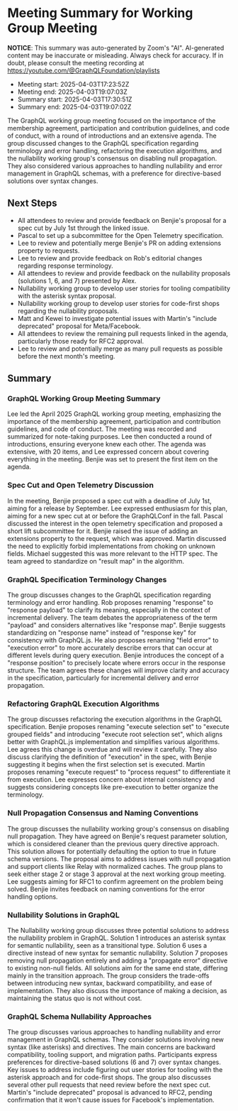 # Meeting Summary for Working Group Meeting

**NOTICE**: This summary was auto-generated by Zoom's "AI". AI-generated
content may be inaccurate or misleading. Always check for accuracy. If in
doubt, please consult the meeting recording at
https://youtube.com/@GraphQLFoundation/playlists

- Meeting start: 2025-04-03T17:23:52Z
- Meeting end: 2025-04-03T19:07:03Z
- Summary start: 2025-04-03T17:30:51Z
- Summary end: 2025-04-03T19:07:02Z

The GraphQL working group meeting focused on the importance of the membership agreement, participation and contribution guidelines, and code of conduct, with a round of introductions and an extensive agenda. The group discussed changes to the GraphQL specification regarding terminology and error handling, refactoring the execution algorithms, and the nullability working group's consensus on disabling null propagation. They also considered various approaches to handling nullability and error management in GraphQL schemas, with a preference for directive-based solutions over syntax changes.

## Next Steps

- All attendees to review and provide feedback on Benjie's proposal for a spec cut by July 1st through the linked issue.
- Pascal to set up a subcommittee for the Open Telemetry specification.
- Lee to review and potentially merge Benjie's PR on adding extensions property to requests.
- Lee to review and provide feedback on Rob's editorial changes regarding response terminology.
- All attendees to review and provide feedback on the nullability proposals (solutions 1, 6, and 7) presented by Alex.
- Nullability working group to develop user stories for tooling compatibility with the asterisk syntax proposal.
- Nullability working group to develop user stories for code-first shops regarding the nullability proposals.
- Matt and Kewei to investigate potential issues with Martin's "include deprecated" proposal for Meta/Facebook.
- All attendees to review the remaining pull requests linked in the agenda, particularly those ready for RFC2 approval.
- Lee to review and potentially merge as many pull requests as possible before the next month's meeting.

## Summary

### GraphQL Working Group Meeting Summary

Lee led the April 2025 GraphQL working group meeting, emphasizing the importance of the membership agreement, participation and contribution guidelines, and code of conduct. The meeting was recorded and summarized for note-taking purposes. Lee then conducted a round of introductions, ensuring everyone knew each other. The agenda was extensive, with 20 items, and Lee expressed concern about covering everything in the meeting. Benjie was set to present the first item on the agenda.

### Spec Cut and Open Telemetry Discussion

In the meeting, Benjie proposed a spec cut with a deadline of July 1st, aiming for a release by September. Lee expressed enthusiasm for this plan, aiming for a new spec cut at or before the GraphQLConf in the fall. Pascal discussed the interest in the open telemetry specification and proposed a short lift subcommittee for it. Benjie raised the issue of adding an extensions property to the request, which was approved. Martin discussed the need to explicitly forbid implementations from choking on unknown fields. Michael suggested this was more relevant to the HTTP spec. The team agreed to standardize on "result map" in the algorithm.

### GraphQL Specification Terminology Changes

The group discusses changes to the GraphQL specification regarding terminology and error handling. Rob proposes renaming "response" to "response payload" to clarify its meaning, especially in the context of incremental delivery. The team debates the appropriateness of the term "payload" and considers alternatives like "response map". Benjie suggests standardizing on "response name" instead of "response key" for consistency with GraphQL.js. He also proposes renaming "field error" to "execution error" to more accurately describe errors that can occur at different levels during query execution. Benjie introduces the concept of a "response position" to precisely locate where errors occur in the response structure. The team agrees these changes will improve clarity and accuracy in the specification, particularly for incremental delivery and error propagation.

### Refactoring GraphQL Execution Algorithms

The group discusses refactoring the execution algorithms in the GraphQL specification. Benjie proposes renaming "execute selection set" to "execute grouped fields" and introducing "execute root selection set", which aligns better with GraphQL.js implementation and simplifies various algorithms. Lee agrees this change is overdue and will review it carefully. They also discuss clarifying the definition of "execution" in the spec, with Benjie suggesting it begins when the first selection set is executed. Martin proposes renaming "execute request" to "process request" to differentiate it from execution. Lee expresses concern about internal consistency and suggests considering concepts like pre-execution to better organize the terminology.

### Null Propagation Consensus and Naming Conventions

The group discusses the nullability working group's consensus on disabling null propagation. They have agreed on Benjie's request parameter solution, which is considered cleaner than the previous query directive approach. This solution allows for potentially defaulting the option to true in future schema versions. The proposal aims to address issues with null propagation and support clients like Relay with normalized caches. The group plans to seek either stage 2 or stage 3 approval at the next working group meeting. Lee suggests aiming for RFC1 to confirm agreement on the problem being solved. Benjie invites feedback on naming conventions for the error handling options.

### Nullability Solutions in GraphQL

The Nullability working group discusses three potential solutions to address the nullability problem in GraphQL. Solution 1 introduces an asterisk syntax for semantic nullability, seen as a transitional type. Solution 6 uses a directive instead of new syntax for semantic nullability. Solution 7 proposes removing null propagation entirely and adding a "propagate error" directive to existing non-null fields. All solutions aim for the same end state, differing mainly in the transition approach. The group considers the trade-offs between introducing new syntax, backward compatibility, and ease of implementation. They also discuss the importance of making a decision, as maintaining the status quo is not without cost.

### GraphQL Schema Nullability Approaches

The group discusses various approaches to handling nullability and error management in GraphQL schemas. They consider solutions involving new syntax (like asterisks) and directives. The main concerns are backward compatibility, tooling support, and migration paths. Participants express preferences for directive-based solutions (6 and 7) over syntax changes. Key issues to address include figuring out user stories for tooling with the asterisk approach and for code-first shops. The group also discusses several other pull requests that need review before the next spec cut. Martin's "include deprecated" proposal is advanced to RFC2, pending confirmation that it won't cause issues for Facebook's implementation.
